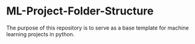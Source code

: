 # ML-Project-Folder-Structure
The purpose of this repository is to serve as a base template for machine learning projects in python.
